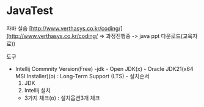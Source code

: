 # JavaTest
자바 실습
[http://www.verthasys.co.kr/coding/](http://www.verthasys.co.kr/coding/
=> 과정진행중 -> java ppt 다운로드(교육자료))

도구
- Intellij Commnity Version(Free)
-jdk - Open JDK(x)
       - Oracle JDK21(x64 MSI Installer)(o) : Long-Term Support (LTS) 
       - 설치순서
	1. JDK
	2. Intellij 설치
	- 3가지 체크(o) : 설치옵션3개 체크
